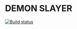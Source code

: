 # DEMON SLAYER

[![Build status](https://ci.appveyor.com/api/projects/status/rwymflf2mcmjuluu?svg=true)](https://ci.appveyor.com/project/sonic-wave/goblin)
